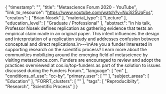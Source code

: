 {
    "timestamp": "",
    "title": "Metascience Forum 2020 - YouTube",
    "link_to_resource": "https://www.youtube.com/watch?v=Nu3j25UqFxs",
    "creators": [
        "Brian Nosek"
    ],
    "material_type": [
        "Lecture"
    ],
    "education_level": [
        "Graduate / Professional"
    ],
    "abstract": "In his talk, Professor Nosek defines replication as gathering evidence that tests an empirical claim made in an original paper. This intent influences the design and interpretation of a replication study and addresses confusion between conceptual and direct replications.\n---\nAre you a funder interested in supporting research on the scientific process? Learn more about the communities mobilizing around the emerging field of metascience by visiting metascience.com. Funders are encouraged to review and adopt the practices overviewed at cos.io/top-funders as part of the solution to issues discussed during the Funders Forum.",
    "language": [
        "en"
    ],
    "conditions_of_use": "cc-by",
    "primary_user": [
        ""
    ],
    "subject_areas": [
        "Education"
    ],
    "FORRT_clusters": [
        ""
    ],
    "tags": [
        "Reproducibiity",
        "Research",
        "Scientific Process"
    ]
}